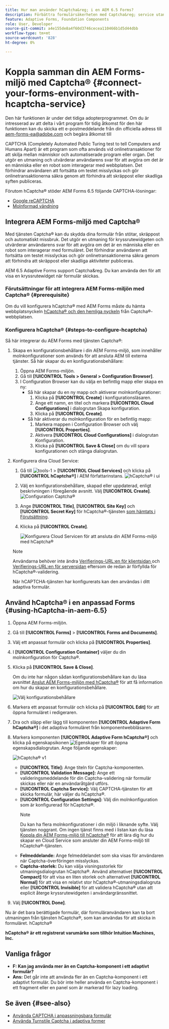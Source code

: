 ```yaml
---
title: Hur man använder hCaptcha&reg; i en AEM 6.5 Forms?
description: Förbättra formulärsäkerheten med Captcha&reg; service utan problem. Stegvisa anvisningar inifrån!
feature: Adaptive Forms, Foundation Components
role: User, Developer
source-git-commit: a4e155de8a4f60d3746cecea110466b1d5d44dbb
workflow-type: tm+mt
source-wordcount: '828'
ht-degree: 0%

---
```


# Koppla samman din AEM Forms-miljö med Captcha® {#connect-your-forms-environment-with-hcaptcha-service}

<!--

<span class="preview"> This feature is under the Early Adopter Program. You can write to aem-forms-ea@adobe.com from your official email id to join the early adopter program and request access to the capability. </span>

-->

<span class="preview"> Den här funktionen är under det tidiga adopterprogrammet. Om du är intresserad av att delta i vårt program för tidig åtkomst för den här funktionen kan du skicka ett e-postmeddelande från din officiella adress till aem-forms-ea@adobe.com och begära åtkomst till </span>

CAPTCHA (Completely Automated Public Turing test to tell Computers and Humans Apart) är ett program som ofta används vid onlinetransaktioner för att skilja mellan människor och automatiserade program eller organ. Det utgör en utmaning och utvärderar användarens svar för att avgöra om det är en människa eller en robot som interagerar med webbplatsen. Det förhindrar användaren att fortsätta om testet misslyckas och gör onlinetransaktionerna säkra genom att förhindra att skräppost eller skadliga syften publiceras.

Förutom hCaptcha® stöder AEM Forms 6.5 följande CAPTCHA-lösningar:

* [Google reCAPTCHA](/help/forms/using/captcha-adaptive-forms.md)
* [Molnformad vändning](/help/forms/using/integrate-adaptive-forms-turnstile.md)

## Integrera AEM Forms-miljö med Captcha®

Med tjänsten Captcha® kan du skydda dina formulär från stötar, skräppost och automatiskt missbruk. Det utgör en utmaning för kryssrutewidgeten och utvärderar användarens svar för att avgöra om det är en människa eller en robot som interagerar med formuläret. Det förhindrar användaren att fortsätta om testet misslyckas och gör onlinetransaktionerna säkra genom att förhindra att skräppost eller skadliga aktiviteter publiceras.

AEM 6.5 Adaptive Forms support Captcha&amp;reg. Du kan använda den för att visa en kryssrutewidget när formulär skickas.

<!-- ![hCaptcha&reg;](assets/hCaptcha&reg;-challenge.png)-->


### Förutsättningar för att integrera AEM Forms-miljön med Captcha® {#prerequisite}

Om du vill konfigurera hCaptcha® med AEM Forms måste du hämta webbplatsnyckeln [hCaptcha® och den hemliga nyckeln](https://docs.hcaptcha.com/switch/#get-your-hcaptcha-sitekey-and-secret-key) från Captcha®-webbplatsen.

### Konfigurera hCaptcha® {#steps-to-configure-hcaptcha}

Så här integrerar du AEM Forms med tjänsten Captcha®:

1. Skapa en konfigurationsbehållare i din AEM Forms-miljö, som innehåller molnkonfigurationer som används för att ansluta AEM till externa tjänster. Så här skapar du en konfigurationsbehållare:
   1. Öppna AEM Forms-miljön.
   1. Gå till **[!UICONTROL Tools > General > Configuration Browser]**.
   1. I Configuration Browser kan du välja en befintlig mapp eller skapa en ny:
      * Så här skapar du en ny mapp och aktiverar molnkonfigurationer:
         1. Klicka på **[!UICONTROL Create]** i konfigurationsläsaren.
         1. Ange ett namn, en titel och markera **[!UICONTROL Cloud Configurations]** i dialogrutan Skapa konfiguration.
         1. Klicka på **[!UICONTROL Create]**.
      * Så här aktiverar du molnkonfiguration för en befintlig mapp:
         1. Markera mappen i Configuration Browser och välj **[!UICONTROL Properties]**.
         1. Aktivera **[!UICONTROL Cloud Configurations]** i dialogrutan Konfiguration.
         1. Klicka på **[!UICONTROL Save & Close]** om du vill spara konfigurationen och stänga dialogrutan.

1. Konfigurera dina Cloud Service:
   1. Gå till ![tools-1](assets/tools-1.png) > **[!UICONTROL Cloud Services]** och klicka på **[!UICONTROL hCaptcha®]** i AEM författarinstans.
      ![hCaptcha® i ui](assets/hcaptcha-in-ui.png)
   1. Välj en konfigurationsbehållare, skapad eller uppdaterad, enligt beskrivningen i föregående avsnitt. Välj **[!UICONTROL Create]**.
      ![Configuration Captcha®](assets/config-hcaptcha.png)
   1. Ange **[!UICONTROL Title]**, <!--**[!UICONTROL Name]**--> **[!UICONTROL Site Key]** och **[!UICONTROL Secret Key]** för hCaptcha®-tjänsten [ som hämtats i Förutsättning](#prerequisite).
   1. Klicka på **[!UICONTROL Create]**.

      ![Konfigurera Cloud Servicen för att ansluta din AEM Forms-miljö med hCaptcha®](assets/create-hcaptcha-config.png)

   >[!NOTE]
   > Användarna behöver inte ändra [Verifierings-URL:en för klientsidan ](https://docs.hcaptcha.com/#add-the-hcaptcha-widget-to-your-webpage) och [Verifierings-URL:en för serversidan](https://docs.hcaptcha.com/#verify-the-user-response-server-side) eftersom de redan är förfyllda för hCaptcha®-validering.

   När hCAPTCHA-tjänsten har konfigurerats kan den användas i ditt adaptiva formulär.

## Använd hCaptcha® i en anpassad Forms {#using-hCaptcha-in-aem-6.5}

1. Öppna AEM Forms-miljön.
1. Gå till **[!UICONTROL Forms]** > **[!UICONTROL Forms and Documents]**.
1. Välj ett anpassat formulär och klicka på **[!UICONTROL Properties]**.
1. I **[!UICONTROL Configuration Container]** väljer du din molnkonfiguration för Captcha®.
1. Klicka på **[!UICONTROL Save & Close]**.

   Om du inte har någon sådan konfigurationsbehållare kan du läsa avsnittet [Anslut AEM Forms-miljön med hCaptcha®](#connect-your-forms-environment-with-hcaptcha-service) för att få information om hur du skapar en konfigurationsbehållare.

   ![Välj konfigurationsbehållare](/help/forms/using/assets/captcha-properties.png)

1. Markera ett anpassat formulär och klicka på **[!UICONTROL Edit]** för att öppna formuläret i redigeraren.
1. Dra och släpp eller lägg till komponenten **[!UICONTROL Adaptive Form hCaptcha®]** i det adaptiva formuläret från komponentwebbläsaren.
1. Markera komponenten **[!UICONTROL Adaptive Form hCaptcha®]** och klicka på egenskapsikonen ![Egenskaper](assets/configure-icon.svg) för att öppna egenskapsdialogrutan. Ange följande egenskaper:

   ![hCaptcha® v1](assets/config-hcaptcha-v1-img.png)

   * **[!UICONTROL Title]:** Ange titeln för Captcha-komponenten.
   * **[!UICONTROL Validation Message]:** Ange ett valideringsmeddelande för din Captcha-validering när formulär skickas eller när en användaråtgärd utförs.
   * **[!UICONTROL Captcha Service]:** Välj CAPTCHA-tjänsten för att skicka formulär, här väljer du hCaptcha®.
   * **[!UICONTROL Configuration Settings]:** Välj din molnkonfiguration som är konfigurerad för hCaptcha®.
     >[!NOTE]
     >Du kan ha flera molnkonfigurationer i din miljö i liknande syfte. Välj tjänsten noggrant. Om ingen tjänst finns med i listan kan du läsa [Koppla din AEM Forms-miljö till hCaptcha®](#connect-your-forms-environment-with-hcaptcha-service) för att lära dig hur du skapar en Cloud Service som ansluter din AEM Forms-miljö till hCaptcha®-tjänsten.
   * **Felmeddelande:** Ange felmeddelandet som ska visas för användaren när Captcha-överföringen misslyckas.
   * **Captcha-storlek:** Du kan välja visningsstorlek för utmaningsdialogrutan hCaptcha®. Använd alternativet **[!UICONTROL Compact]** för att visa en liten storlek och alternativet **[!UICONTROL Normal]** för att visa en relativt stor hCaptcha®-utmaningsdialogruta eller **[!UICONTROL Invisible]** för att validera hCaptcha® utan att explicit återge kryssrutewidgeten i användargränssnittet.

1. Välj **[!UICONTROL Done]**.


Nu är det bara berättigade formulär, där formuläranvändaren kan ta bort utmaningen från tjänsten hCaptcha®, som kan användas för att skicka in formuläret. hCaptcha®

**hCaptcha® är ett registrerat varumärke som tillhör Intuition Machines, Inc.**


## Vanliga frågor

* **F: Kan jag använda mer än en Captcha-komponent i ett adaptivt formulär?**
* **Ans:** Det går inte att använda fler än en Captcha-komponent i ett adaptivt formulär. Du bör inte heller använda en Captcha-komponent i ett fragment eller en panel som är markerad för lazy loading.

## Se även {#see-also}

* [Använda CAPTCHA i anpassningsbara formulär](/help/forms/using/captcha-adaptive-forms.md)
* [Använda Turnstile Captcha i adaptiva former](/help/forms/using/integrate-adaptive-forms-turnstile.md)
